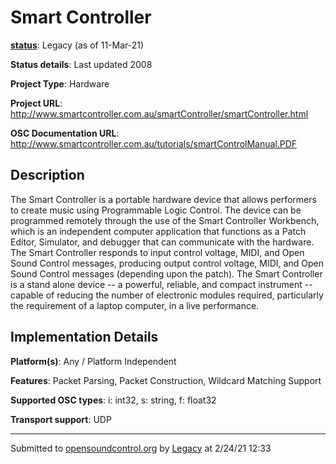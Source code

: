 # Smart Controller

**[status](../implementation-status.html)**: Legacy (as of 11-Mar-21)

**Status details**: 
Last updated 2008

**Project Type**: Hardware

**Project URL**: <http://www.smartcontroller.com.au/smartController/smartController.html>

**OSC Documentation URL**: <http://www.smartcontroller.com.au/tutorials/smartControlManual.PDF>

## Description

The Smart Controller is a portable hardware device that allows performers to create music using Programmable Logic Control. The device can be programmed remotely through the use of the Smart Controller Workbench, which is an independent computer application that functions as a Patch Editor, Simulator, and debugger that can communicate with the hardware. The Smart Controller responds to input control voltage, MIDI, and Open Sound Control messages, producing output control voltage, MIDI, and Open Sound Control messages (depending upon the patch). The Smart Controller is a stand alone device -- a powerful, reliable, and compact instrument -- capable of reducing the number of electronic modules required, particularly the requirement of a laptop computer, in a live performance.

## Implementation Details

**Platform(s)**: Any / Platform Independent

**Features**: Packet Parsing, Packet Construction, Wildcard Matching Support

**Supported OSC types**: i: int32, s: string, f: float32

**Transport support**: UDP

---
Submitted to [opensoundcontrol.org](https://opensoundcontrol.org) by [Legacy](legacy-site.html) at 2/24/21 12:33

